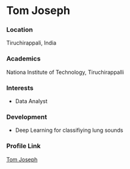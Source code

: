 # Tom Joseph

### Location

Tiruchirappali, India

### Academics

Nationa Institute of Technology, Tiruchirappalli

### Interests

- Data Analyst

### Development

- Deep Learning for classifiying lung sounds



### Profile Link

[Tom Joseph](https://github.com/TomJosephKavalam)
